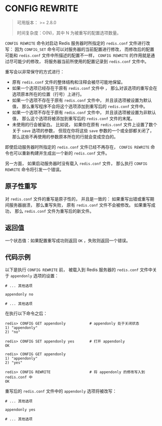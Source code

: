 # CONFIG REWRITE

> 可用版本： >= 2.8.0
>
> 时间复杂度：O(N)，其中 N 为被重写的配置选项数量。

`CONFIG REWRITE` 命令对启动 Redis 服务器时所指定的 `redis.conf` 文件进行改写： 因为 `CONFIG_SET` 命令可以对服务器的当前配置进行修改， 而修改后的配置可能和 `redis.conf` 文件中所描述的配置不一样， `CONFIG REWRITE` 的作用就是通过尽可能少的修改， 将服务器当前所使用的配置记录到 `redis.conf` 文件中。

重写会以非常保守的方式进行：

- 原有 `redis.conf` 文件的整体结构和注释会被尽可能地保留。
- 如果一个选项已经存在于原有 `redis.conf` 文件中 ， 那么对该选项的重写会在选项原本所在的位置（行号）上进行。
- 如果一个选项不存在于原有 `redis.conf` 文件中， 并且该选项被设置为默认值， 那么重写程序不会将这个选项添加到重写后的 `redis.conf` 文件中。
- 如果一个选项不存在于原有 `redis.conf` 文件中， 并且该选项被设置为非默认值， 那么这个选项将被添加到重写后的 `redis.conf` 文件的末尾。
- 未使用的行会被留白。 比如说， 如果你在原有 `redis.conf` 文件上设置了数个关于 `save` 选项的参数， 但现在你将这些 `save` 参数的一个或全部都关闭了， 那么这些不再使用的参数原本所在的行就会变成空白的。

即使启动服务器时所指定的 `redis.conf` 文件已经不再存在， `CONFIG REWRITE` 命令也可以重新构建并生成出一个新的 `redis.conf` 文件。

另一方面， 如果启动服务器时没有载入 `redis.conf` 文件， 那么执行 `CONFIG REWRITE` 命令将引发一个错误。

## 原子性重写

对 `redis.conf` 文件的重写是原子性的， 并且是一致的： 如果重写出错或重写期间服务器崩溃， 那么重写失败， 原有 `redis.conf` 文件不会被修改。 如果重写成功， 那么 `redis.conf` 文件为重写后的新文件。

## 返回值

一个状态值：如果配置重写成功则返回 `OK` ，失败则返回一个错误。

## 代码示例

以下是执行 `CONFIG REWRITE` 前， 被载入到 Redis 服务器的 `redis.conf` 文件中关于 `appendonly` 选项的设置：

```
# ... 其他选项

appendonly no

# ... 其他选项
```

在执行以下命令之后：

```
redis> CONFIG GET appendonly           # appendonly 处于关闭状态
1) "appendonly"
2) "no"

redis> CONFIG SET appendonly yes       # 打开 appendonly
OK

redis> CONFIG GET appendonly
1) "appendonly"
2) "yes"

redis> CONFIG REWRITE                  # 将 appendonly 的修改写入到 redis.conf 中
OK
```

重写后的 `redis.conf` 文件中的 `appendonly` 选项将被改写：

```
# ... 其他选项

appendonly yes

# ... 其他选项
```